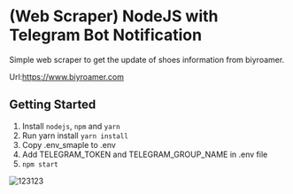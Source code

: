 # (Web Scraper) NodeJS with Telegram Bot Notification
Simple web scraper to get the update of shoes information from biyroamer.

Url:https://www.biyroamer.com

## Getting Started
1. Install `nodejs`, `npm` and `yarn`
2. Run yarn install `yarn install`
3. Copy .env_smaple to .env
4. Add TELEGRAM_TOKEN and TELEGRAM_GROUP_NAME in .env file
5. `npm start`

![123123](https://user-images.githubusercontent.com/10266845/44355407-21692000-a4df-11e8-8a1c-79b584da3fa3.png)